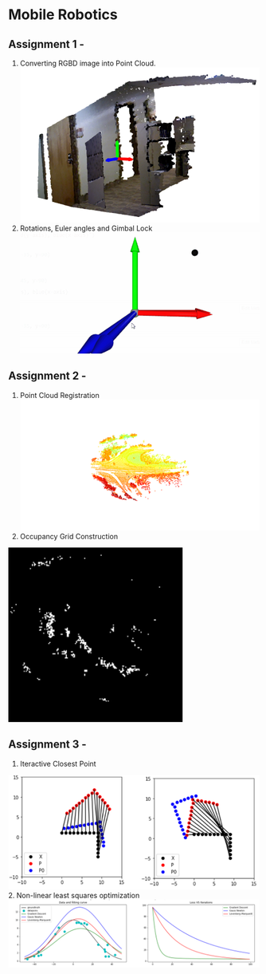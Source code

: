 # Mobile Robotics

## Assignment 1 - 
1. Converting RGBD image into Point Cloud.
![Sample1](Assignment_1/misc/git_sample1.PNG)
2. Rotations, Euler angles and Gimbal Lock
![Sample1](Assignment_1/misc/git_sample3.gif)


## Assignment 2 -
1. Point Cloud Registration
![Sample3](Assignment_2/data/output_data/pointcloud_registration.png)
2. Occupancy Grid Construction
<img src="Assignment_2/data/output_data/Final_OMap_15_bins.png" width="350" alt="centered image"/>

## Assignment 3 -
1. Iteractive Closest Point
<img src="Assignment_3/misc/sample1.png">
2. Non-linear least squares optimization
<img src="Assignment_3/misc/sample2.png">
